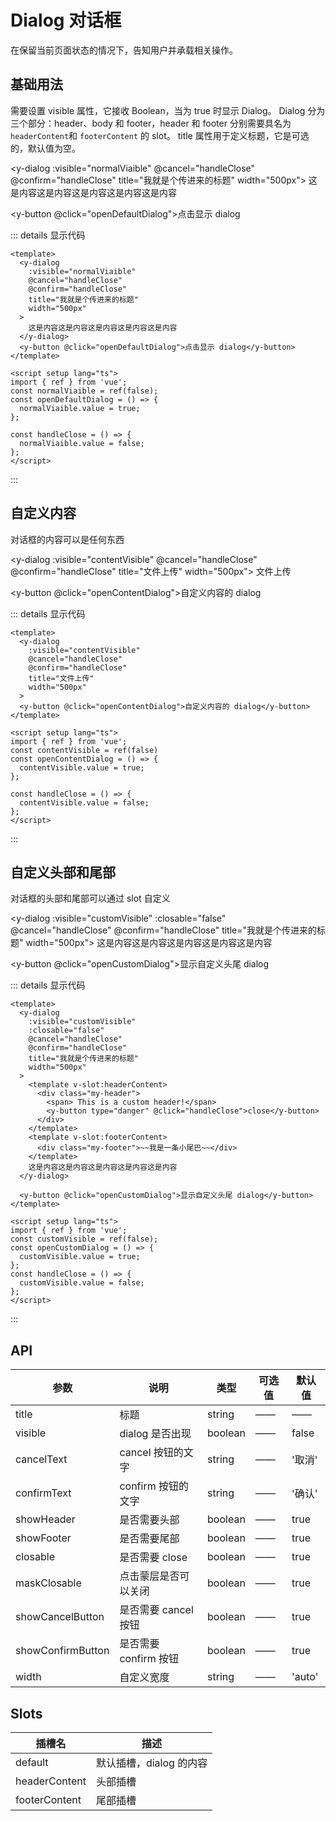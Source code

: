 # Dialog 对话框

在保留当前页面状态的情况下，告知用户并承载相关操作。

## 基础用法

需要设置 visible 属性，它接收 Boolean，当为 true 时显示 Dialog。 Dialog 分为三个部分：header、body 和 footer，header 和 footer 分别需要具名为`headerContent`和 `footerContent` 的 slot。 title 属性用于定义标题，它是可选的，默认值为空。

<y-dialog :visible="normalViaible" @cancel="handleClose" @confirm="handleClose" title="我就是个传进来的标题" width="500px">
这是内容这是内容这是内容这是内容这是内容
</y-dialog>

<y-button @click="openDefaultDialog">点击显示 dialog</y-button>

::: details 显示代码

```vue
<template>
  <y-dialog
    :visible="normalViaible"
    @cancel="handleClose"
    @confirm="handleClose"
    title="我就是个传进来的标题"
    width="500px"
  >
    这是内容这是内容这是内容这是内容这是内容
  </y-dialog>
  <y-button @click="openDefaultDialog">点击显示 dialog</y-button>
</template>

<script setup lang="ts">
import { ref } from 'vue';
const normalViaible = ref(false);
const openDefaultDialog = () => {
  normalViaible.value = true;
};

const handleClose = () => {
  normalViaible.value = false;
};
</script>
```

:::

## 自定义内容

对话框的内容可以是任何东西

<y-dialog :visible="contentVisible" @cancel="handleClose" @confirm="handleClose" title="文件上传" width="500px">
<y-upload  drag>
<y-button type="primary" size="small">文件上传</y-button>
</y-upload>
</y-dialog>

<y-button @click="openContentDialog">自定义内容的 dialog</y-button>

::: details 显示代码

```vue
<template>
  <y-dialog
    :visible="contentVisible"
    @cancel="handleClose"
    @confirm="handleClose"
    title="文件上传"
    width="500px"
  >
  <y-button @click="openContentDialog">自定义内容的 dialog</y-button>
</template>

<script setup lang="ts">
import { ref } from 'vue';
const contentVisible = ref(false)
const openContentDialog = () => {
  contentVisible.value = true;
};

const handleClose = () => {
  contentVisible.value = false;
};
</script>
```

:::

## 自定义头部和尾部

对话框的头部和尾部可以通过 slot 自定义

<y-dialog :visible="customVisible" :closable="false" @cancel="handleClose" @confirm="handleClose" title="我就是个传进来的标题" width="500px">
<template v-slot:headerContent>

<div class="my-header">
<span> This is a custom header!</span>
   <y-button type="danger" @click="handleClose">close</y-button>
</div>
</template>
<template v-slot:footerContent>
<div class="my-footer">
~~我是一条小尾巴~~
</div>
</template>
这是内容这是内容这是内容这是内容这是内容
</y-dialog>

<y-button @click="openCustomDialog">显示自定义头尾 dialog</y-button>

::: details 显示代码

```vue
<template>
  <y-dialog
    :visible="customVisible"
    :closable="false"
    @cancel="handleClose"
    @confirm="handleClose"
    title="我就是个传进来的标题"
    width="500px"
  >
    <template v-slot:headerContent>
      <div class="my-header">
        <span> This is a custom header!</span>
        <y-button type="danger" @click="handleClose">close</y-button>
      </div>
    </template>
    <template v-slot:footerContent>
      <div class="my-footer">~~我是一条小尾巴~~</div>
    </template>
    这是内容这是内容这是内容这是内容这是内容
  </y-dialog>

  <y-button @click="openCustomDialog">显示自定义头尾 dialog</y-button>
</template>

<script setup lang="ts">
import { ref } from 'vue';
const customVisible = ref(false);
const openCustomDialog = () => {
  customVisible.value = true;
};
const handleClose = () => {
  customVisible.value = false;
};
</script>
```

:::

## API

| 参数              | 说明                  | 类型    | 可选值 | 默认值 |
| ----------------- | --------------------- | ------- | ------ | ------ |
| title             | 标题                  | string  | ——     | ——     |
| visible           | dialog 是否出现       | boolean | ——     | false  |
| cancelText        | cancel 按钮的文字     | string  | ——     | '取消' |
| confirmText       | confirm 按钮的文字    | string  | ——     | '确认' |
| showHeader        | 是否需要头部          | boolean | ——     | true   |
| showFooter        | 是否需要尾部          | boolean | ——     | true   |
| closable          | 是否需要 close        | boolean | ——     | true   |
| maskClosable      | 点击蒙层是否可以关闭  | boolean | ——     | true   |
| showCancelButton  | 是否需要 cancel 按钮  | boolean | ——     | true   |
| showConfirmButton | 是否需要 confirm 按钮 | boolean | ——     | true   |
| width             | 自定义宽度            | string  | ——     | 'auto' |

## Slots

| 插槽名        | 描述                    |
| ------------- | ----------------------- |
| default       | 默认插槽，dialog 的内容 |
| headerContent | 头部插槽                |
| footerContent | 尾部插槽                |

<script setup lang="ts">
  import { ref } from "vue";

  const normalViaible = ref(false);
  const contentVisible = ref(false)
  const customVisible = ref(false)

  const openDefaultDialog = () => {
    normalViaible.value = true;
  };
  const openContentDialog=()=>{
    contentVisible.value = true
  }
  const openCustomDialog=()=>{
    customVisible.value = true
  }
  const handleClose = () => {
    normalViaible.value = false
    contentVisible.value = false
    customVisible.value = false
  };
</script>
<style scope>
  .my-header{
    width: 100%;
    display: flex;
    justify-content: space-between;
    align-items: center;
    font-size:20px;
    font-weight:'bold';
  }
  .my-footer{
    padding:20px;
    text-align:center;
  }
</style>
